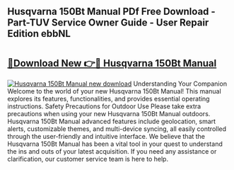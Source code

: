 ## Husqvarna 150Bt Manual PDf Free Download - Part-TUV Service Owner Guide - User Repair Edition ebbNL

# <h2><a href="http://bc20467.oget.top/?id=Husqvarna+150Bt+Manual">🔗Download New 👉🔴 Husqvarna 150Bt Manual</a></h2>

[![Husqvarna 150Bt Manual new download](https://i.imgur.com/5g1atiW.png)](http://bc20467.oget.top/?id=Husqvarna+150Bt+Manual)
Understanding Your Companion Welcome to the world of your new Husqvarna 150Bt Manual! This manual explores its features, functionalities, and provides essential operating instructions. Safety Precautions for Outdoor Use Please take extra precautions when using your new Husqvarna 150Bt Manual outdoors. Husqvarna 150Bt Manual advanced features include geolocation, smart alerts, customizable themes, and multi-device syncing, all easily controlled through the user-friendly and intuitive interface. We believe that the Husqvarna 150Bt Manual has been a vital tool in your quest to understand the ins and outs of your latest acquisition. If you need any assistance or clarification, our customer service team is here to help.
